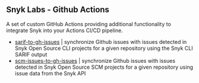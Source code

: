 ## Snyk Labs - Github Actions
A set of custom GitHub Actions providing additional functionality to integrate Snyk into your Actions CI/CD pipeline.

- [sarif-to-gh-issues](sarif-to-gh-issues) | synchronize Github issues with issues detected in Snyk Open Source CLI projects for a given repository using the Snyk CLI SARIF output
- [scm-issues-to-gh-issues](scm-issues-to-gh-issues) | synchronize Github issues with issues detected in Snyk Open Source SCM projects for a given repository using issue data from the Snyk API